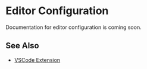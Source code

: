 # Editor Configuration

Documentation for editor configuration is coming soon.

## See Also

- [VSCode Extension](../vscode-extension.md)
